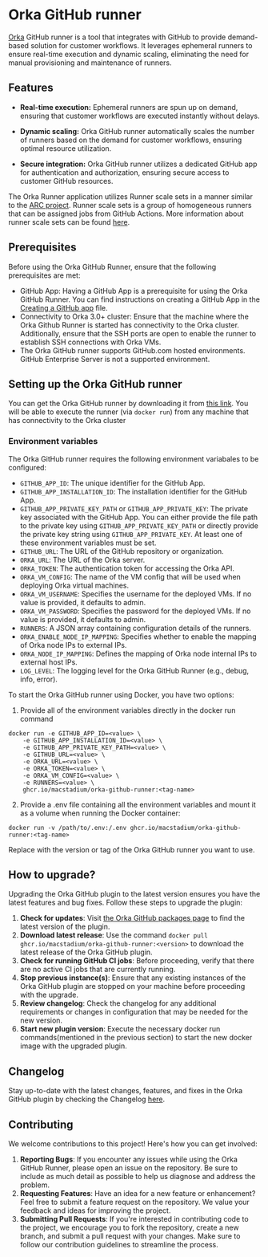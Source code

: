 # Orka GitHub runner

[Orka](https://www.macstadium.com/orka) GitHub runner is a tool that integrates with GitHub to provide demand-based solution for customer workflows.
It leverages ephemeral runners to ensure real-time execution and dynamic scaling, eliminating the need for manual provisioning and maintenance of runners.

## Features

* **Real-time execution:** Ephemeral runners are spun up on demand, ensuring that customer workflows are executed instantly without delays.

* **Dynamic scaling:** Orka GitHub runner automatically scales the number of runners based on the demand for customer workflows, ensuring optimal resource utilization.

* **Secure integration:** Orka GitHub runner utilizes a dedicated GitHub app for authentication and authorization, ensuring secure access to customer GitHub resources.

The Orka Runner application utilizes Runner scale sets in a manner similar to the [ARC project](https://github.com/actions/actions-runner-controller). Runner scale sets is a group of homogeneous runners that can be assigned jobs from GitHub Actions. More information about runner scale sets can be found [here](https://docs.github.com/en/actions/hosting-your-own-runners/managing-self-hosted-runners-with-actions-runner-controller/deploying-runner-scale-sets-with-actions-runner-controller).

## Prerequisites

Before using the Orka GitHub Runner, ensure that the following prerequisites are met:

* GitHub App: Having a GitHub App is a prerequisite for using the Orka GitHub Runner. You can find instructions on creating a GitHub App in the [Creating a GitHub app](docs/github-app-setup-steps.md) file.
* Connectivity to Orka 3.0+ cluster: Ensure that the machine where the Orka Github Runner is started has connectivity to the Orka cluster. Additionally, ensure that the SSH ports are open to enable the runner to establish SSH connections with Orka VMs.
* The Orka GitHub runner supports GitHub.com hosted environments. GitHub Enterprise Server is not a supported environment. 

## Setting up the Orka GitHub runner

You can get the Orka GitHub runner by downloading it from [this link](https://github.com/macstadium/orka-github-actions-integration/pkgs/container/orka-github-runner). You will be able to execute the runner (via `docker run`) from any machine that has connectivity to the Orka cluster

### Environment variables

The Orka GitHub runner requires the following environment variabales to be configured:
* `GITHUB_APP_ID`: The unique identifier for the GitHub App.
* `GITHUB_APP_INSTALLATION_ID`: The installation identifier for the GitHub App.
* `GITHUB_APP_PRIVATE_KEY_PATH` or `GITHUB_APP_PRIVATE_KEY`: The private key associated with the GitHub App. You can either provide the file path to the private key using `GITHUB_APP_PRIVATE_KEY_PATH` or directly provide the private key string using `GITHUB_APP_PRIVATE_KEY`. At least one of these environment variables must be set.
* `GITHUB_URL`: The URL of the GitHub repository or organization.
* `ORKA_URL`: The URL of the Orka server.
* `ORKA_TOKEN`: The authentication token for accessing the Orka API.
* `ORKA_VM_CONFIG`: The name of the VM config that will be used when deploying Orka virtual machines.
* `ORKA_VM_USERNAME`: Specifies the username for the deployed VMs. If no value is provided, it defaults to admin.
* `ORKA_VM_PASSWORD`: Specifies the password for the deployed VMs. If no value is provided, it defaults to admin.
* `RUNNERS`: A JSON array containing configuration details of the runners.
* `ORKA_ENABLE_NODE_IP_MAPPING`: Specifies whether to enable the mapping of Orka node IPs to external IPs.
* `ORKA_NODE_IP_MAPPING`: Defines the mapping of Orka node internal IPs to external host IPs.
* `LOG_LEVEL`: The logging level for the Orka GitHub Runner (e.g., debug, info, error).

To start the Orka GitHub runner using Docker, you have two options:

1. Provide all of the environment variables directly in the docker run command

```shell
docker run -e GITHUB_APP_ID=<value> \
    -e GITHUB_APP_INSTALLATION_ID=<value> \
    -e GITHUB_APP_PRIVATE_KEY_PATH=<value> \
    -e GITHUB_URL=<value> \
    -e ORKA_URL=<value> \
    -e ORKA_TOKEN=<value> \
    -e ORKA_VM_CONFIG=<value> \
    -e RUNNERS=<value> \
    ghcr.io/macstadium/orka-github-runner:<tag-name>
```

2. Provide a .env file containing all the environment variables and mount it as a volume when running the Docker container:

```shell
docker run -v /path/to/.env:/.env ghcr.io/macstadium/orka-github-runner:<tag-name>
```

Replace <tag-name> with the version or tag of the Orka GitHub runner you want to use.

## How to upgrade?

Upgrading the Orka GitHub plugin to the latest version ensures you have the latest features and bug fixes. Follow these steps to upgrade the plugin:
1. <b>Check for updates</b>: Visit [the Orka GitHub packages page](https://github.com/macstadium/orka-github-actions-integration/pkgs/container/orka-github-runner) to find the latest version of the plugin.
1. <b>Download latest release</b>: Use the command `docker pull ghcr.io/macstadium/orka-github-runner:<version>` to download the latest release of the Orka GitHub plugin.
1. <b>Check for running GitHub CI jobs</b>: Before proceeding, verify that there are no active CI jobs that are currently running.
1. <b>Stop previous instance(s)</b>: Ensure that any existing instances of the Orka GitHub plugin are stopped on your machine before proceeding with the upgrade.
1. <b>Review changelog</b>: Check the changelog for any additional requirements or changes in configuration that may be needed for the new version.
1. <b>Start new plugin version</b>: Execute the necessary docker run commands(mentioned in the previous section) to start the new docker image with the upgraded plugin.

## Changelog

Stay up-to-date with the latest changes, features, and fixes in the Orka GitHub plugin by checking the Changelog [here](https://github.com/macstadium/orka-github-actions-integration/releases).

## Contributing

We welcome contributions to this project! Here's how you can get involved:

1. <b>Reporting Bugs</b>: If you encounter any issues while using the Orka GitHub Runner, please open an issue on the repository. Be sure to include as much detail as possible to help us diagnose and address the problem.
1. <b>Requesting Features</b>: Have an idea for a new feature or enhancement? Feel free to submit a feature request on the repository. We value your feedback and ideas for improving the project.
1. <b>Submitting Pull Requests</b>: If you're interested in contributing code to the project, we encourage you to fork the repository, create a new branch, and submit a pull request with your changes. Make sure to follow our contribution guidelines to streamline the process.
